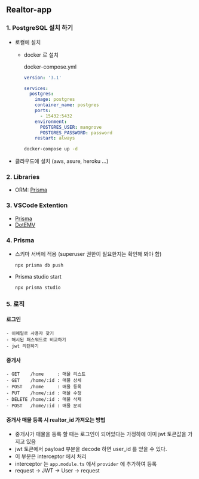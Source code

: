 ## Realtor-app

### 1. PostgreSQL 설치 하기
  * 로컬에 설치
    * docker 로 설치

      docker-compose.yml
      ```yml
      version: '3.1'

      services:
        postgres:
          image: postgres
          container_name: postgres
          ports:
            - 15432:5432
          environment:
            POSTGRES_USER: mangrove
            POSTGRES_PASSWORD: password
          restart: always
      ```

      ```bash
      docker-compose up -d
      ```

  * 클라우드에 설치 (aws, asure, heroku ...)

### 2. Libraries
  * ORM: [Prisma](https://prisma.io)

### 3. VSCode Extention
  * [Prisma](vscode:Prisma.prisma)
  * [DotEMV](vscode:mikestead.dotenv)

### 4. Prisma
  * 스키마 서버에 적용 (superuser 권한이 필요한지는 확인해 봐야 함)
    ```bash
    npx prisma db push
    ```

  * Prisma studio start
    ```bash
    npx prisma studio
    ```

### 5. 로직
#### 로그인
    - 이메일로 사용자 찾기
    - 해시된 패스워드로 비교하기
    - jwt 리턴하기

#### 중개사
    - GET    /home     : 매물 리스트
    - GET    /home/:id : 매물 상세
    - POST   /home     : 매물 등록
    - PUT    /home/:id : 매물 수정
    - DELETE /home/:id : 매물 삭제
    - POST   /home/:id : 매물 문의

#### 중개사 매물 등록 시 realtor_id 가져오는 방법
  - 중개사가 매물을 등록 할 때는 로그인이 되어있다는 가정하에 이미 jwt 토큰값을 가지고 있음
  - jwt 토큰에서 payload 부분을 decode 하면 user_id 를 얻을 수 있다.
  - 이 부분은 interceptor 에서 처리
  - interceptor 는 `app.module.ts` 에서 `provider` 에 추가하여 등록
  - request -> JWT -> User -> request